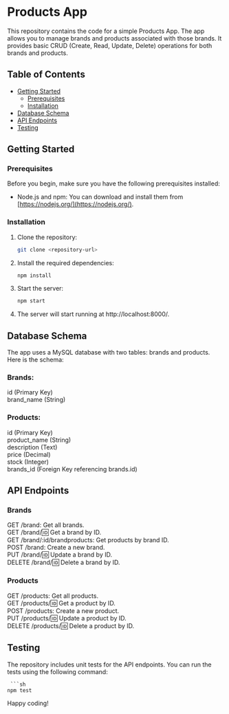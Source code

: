 # Products App

This repository contains the code for a simple Products App. The app allows you to manage brands and products associated with those brands. It provides basic CRUD (Create, Read, Update, Delete) operations for both brands and products.

## Table of Contents

- [Getting Started](#getting-started)
  - [Prerequisites](#prerequisites)
  - [Installation](#installation)
- [Database Schema](#database-schema)
- [API Endpoints](#api-endpoints)
- [Testing](#testing)

## Getting Started

### Prerequisites

Before you begin, make sure you have the following prerequisites installed:

- Node.js and npm: You can download and install them from [https://nodejs.org/](https://nodejs.org/).

### Installation

1. Clone the repository:

   ```sh
   git clone <repository-url>

2. Install the required dependencies:
   ```sh
   npm install

3. Start the server:
   ```sh
   npm start

4. The server will start running at http://localhost:8000/.

## Database Schema
The app uses a MySQL database with two tables: brands and products. Here is the schema:

### Brands:
id (Primary Key)  
brand_name (String)

### Products:
id (Primary Key)  
product_name (String)  
description (Text)  
price (Decimal)  
stock (Integer)  
brands_id (Foreign Key referencing brands.id)  

## API Endpoints

### Brands
GET /brand: Get all brands.  
GET /brand/:id: Get a brand by ID.  
GET /brand/:id/brandproducts: Get products by brand ID.  
POST /brand: Create a new brand.  
PUT /brand/:id: Update a brand by ID.  
DELETE /brand/:id: Delete a brand by ID.  
### Products
GET /products: Get all products.  
GET /products/:id: Get a product by ID.  
POST /products: Create a new product.  
PUT /products/:id: Update a product by ID.  
DELETE /products/:id: Delete a product by ID.  

## Testing

The repository includes unit tests for the API endpoints. You can run the tests using the following command:  

     ```sh
    npm test
Happy coding!






